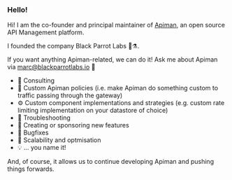### Hello!

Hi! I am the co-founder and principal maintainer of [Apiman](https://www.github.com/apiman/apiman), an open source API Management platform.

I founded the company Black Parrot Labs 🦜⚗️.

If you want anything Apiman-related, we can do it! Ask me about Apiman via marc@blackparrotlabs.io 💬

* 💼 Consulting
* 👷 Custom Apiman policies (i.e. make Apiman do something custom to traffic passing through the gateway)
* ⚙️ Custom component implementations and strategies (e.g. custom rate limiting implementation on your datastore of choice)
* 🔎 Troubleshooting
* 🌱 Creating or sponsoring new features
* 🐛 Bugfixes
* 🚀 Scalability and optmisation 
* 💡 ... you name it!

And, of course, it allows us to continue developing Apiman and pushing things forwards.

<!--
**msavy/msavy** is a ✨ _special_ ✨ repository because its `README.md` (this file) appears on your GitHub profile.

Here are some ideas to get you started:

- 🔭 I’m currently working on ...
- 🌱 I’m currently learning ...
- 👯 I’m looking to collaborate on ...
- 🤔 I’m looking for help with ...
- 💬 Ask me about ...
- 📫 How to reach me: ...
- 😄 Pronouns: ...
- ⚡ Fun fact: ...
-->
